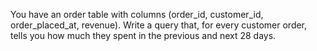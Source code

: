 You have an order table with columns (order_id, customer_id, order_placed_at, revenue). Write a query that, for every customer order, tells you how much they spent in the previous and next 28 days.